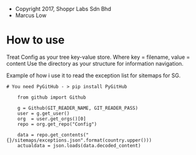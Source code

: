 * Copyright 2017, Shoppr Labs Sdn Bhd
* Marcus Low

How to use
==========

Treat Config as your tree key-value store.
Where key = filename, value = content
Use the directory as your structure for information navigation.

Example of how i use it to read the exception list for sitemaps for SG.

	# You need PyGitHub - > pip install PyGitHub

        from github import Github

        g = Github(GIT_READER_NAME, GIT_READER_PASS)
        user = g.get_user()
        org  = user.get_orgs()[0]
        repo = org.get_repo("Config")
        
        data = repo.get_contents("{}/sitemaps/exceptions.json".format(country.upper()))
        actualdata = json.loads(data.decoded_content)

